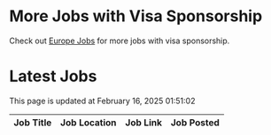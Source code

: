 # More Jobs with Visa Sponsorship

Check out [Europe Jobs](https://github.com/sureshparimi/europejobs#latest-jobs) for more jobs with visa sponsorship.

# Latest Jobs

This page is updated at February 16, 2025 01:51:02

| Job Title | Job Location | Job Link | Job Posted |
| --- | --- | --- | --- |
